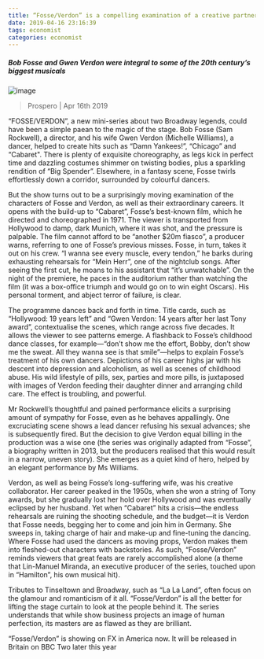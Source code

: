 ```yaml
---
title: “Fosse/Verdon” is a compelling examination of a creative partnership 
date: 2019-04-16 23:16:39 
tags: economist 
categories: economist 
---
```



##### Bob Fosse and Gwen Verdon were integral to some of the 20th century’s biggest musicals
![image](https://cdn.static-economist.com/sites/default/files/20190420_BKP503.jpg)
> Prospero | Apr 16th 2019
“FOSSE/VERDON”, a new mini-series about two Broadway legends, could have been a simple paean to the magic of the stage. Bob Fosse (Sam Rockwell), a director, and his wife Gwen Verdon (Michelle Williams), a dancer, helped to create hits such as “Damn Yankees!”, “Chicago” and “Cabaret". There is plenty of exquisite choreography, as legs kick in perfect time and dazzling costumes shimmer on twisting bodies, plus a sparkling rendition of “Big Spender”. Elsewhere, in a fantasy scene, Fosse twirls effortlessly down a corridor, surrounded by colourful dancers.
But the show turns out to be a surprisingly moving examination of the characters of Fosse and Verdon, as well as their extraordinary careers. It opens with the build-up to “Cabaret”, Fosse’s best-known film, which he directed and choreographed in 1971. The viewer is transported from Hollywood to damp, dark Munich, where it was shot, and the pressure is palpable. The film cannot afford to be “another $20m fiasco”, a producer warns, referring to one of Fosse’s previous misses. Fosse, in turn, takes it out on his crew. “I wanna see every muscle, every tendon,” he barks during exhausting rehearsals for “Mein Herr”, one of the nightclub songs. After seeing the first cut, he moans to his assistant that “it’s unwatchable”. On the night of the premiere, he paces in the auditorium rather than watching the film (it was a box-office triumph and would go on to win eight Oscars). His personal torment, and abject terror of failure, is clear. 
The programme dances back and forth in time. Title cards, such as “Hollywood: 19 years left” and “Gwen Verdon: 14 years after her last Tony award”, contextualise the scenes, which range across five decades. It allows the viewer to see patterns emerge. A flashback to Fosse’s childhood dance classes, for example—“don’t show me the effort, Bobby, don’t show me the sweat. All they wanna see is that smile”—helps to explain Fosse’s treatment of his own dancers. Depictions of his career highs jar with his descent into depression and alcoholism, as well as scenes of childhood abuse. His wild lifestyle of pills, sex, parties and more pills, is juxtaposed with images of Verdon feeding their daughter dinner and arranging child care. The effect is troubling, and powerful. 
Mr Rockwell’s thoughtful and pained performance elicits a surprising amount of sympathy for Fosse, even as he behaves appallingly. One excruciating scene shows a lead dancer refusing his sexual advances; she is subsequently fired. But the decision to give Verdon equal billing in the production was a wise one (the series was originally adapted from “Fosse”, a biography written in 2013, but the producers realised that this would result in a narrow, uneven story). She emerges as a quiet kind of hero, helped by an elegant performance by Ms Williams. 
Verdon, as well as being Fosse’s long-suffering wife, was his creative collaborator. Her career peaked in the 1950s, when she won a string of Tony awards, but she gradually lost her hold over Hollywood and was eventually eclipsed by her husband. Yet when “Cabaret” hits a crisis—the endless rehearsals are ruining the shooting schedule, and the budget—it is Verdon that Fosse needs, begging her to come and join him in Germany. She sweeps in, taking charge of hair and make-up and fine-tuning the dancing. Where Fosse had used the dancers as moving props, Verdon makes them into fleshed-out characters with backstories. As such, “Fosse/Verdon” reminds viewers that great feats are rarely accomplished alone (a theme that Lin-Manuel Miranda, an executive producer of the series, touched upon in “Hamilton”, his own musical hit). 
Tributes to Tinseltown and Broadway, such as “La La Land”, often focus on the glamour and romanticism of it all. “Fosse/Verdon” is all the better for lifting the stage curtain to look at the people behind it. The series understands that while show business projects an image of human perfection, its masters are as flawed as they are brilliant.
“Fosse/Verdon” is showing on FX in America now. It will be released in Britain on BBC Two later this year
